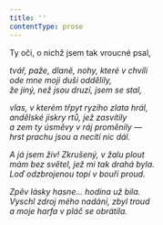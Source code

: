 ```yaml
---
title: ''
contentType: prose
---
```


Ty oči, o nichž jsem tak vroucné psal,

_tvář, paže, dlaně, nohy, které v chvíli  
ode mne moji duši oddělily,  
že jiný, než jsou druzí, jsem se stal,_

_vlas, v kterém třpyt ryzího zlata hrál,  
andělské jiskry rtů, jež zasvítily  
a zem ty úsměvy v ráj proměnily —  
hrst prachu jsou a necítí nic dál._

_A já jsem živ! Zkrušený, v žalu plout  
mám bez světel, jež mi tak drahá byla.  
Loď odzbrojenou topí v bouři proud._

_Zpěv lásky hasne… hodina už bila.  
Vyschl zdroj mého nadání, zbyl troud  
a moje harfa v pláč se obrátila._
